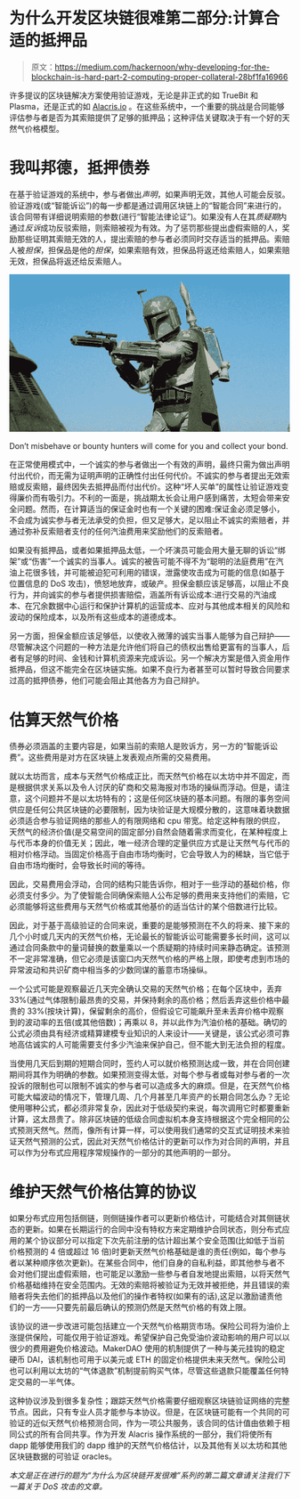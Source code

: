 # 为什么开发区块链很难第二部分:计算合适的抵押品

> 原文：<https://medium.com/hackernoon/why-developing-for-the-blockchain-is-hard-part-2-computing-proper-collateral-28bf1fa16966>

许多提议的区块链解决方案使用验证游戏，无论是非正式的如 TrueBit 和 Plasma，还是正式的如 [Alacris.io](https://alacris.io/) 。在这些系统中，一个重要的挑战是合同能够评估参与者是否为其索赔提供了足够的抵押品；这种评估关键取决于有一个好的天然气价格模型。

# 我叫邦德，抵押债券

在基于验证游戏的系统中，参与者做出*声明*，如果声明无效，其他人可能会反驳。验证游戏(或“智能诉讼”)的每一步都是通过调用区块链上的“智能合同”来进行的，该合同带有详细说明索赔的参数(进行“智能法律论证”)。如果没有人在其*质疑期*内通过*反诉*成功反驳索赔，则索赔被视为有效。为了惩罚那些提出虚假索赔的人，奖励那些证明其索赔无效的人，提出索赔的参与者必须同时交存适当的抵押品。索赔人被*担保*，担保品是他的*担保*，如果索赔有效，担保品将返还给索赔人，如果索赔无效，担保品将返还给反索赔人。

![](img/d7034e3277c48e2638c345c49c34afa4.png)

Don’t misbehave or bounty hunters will come for you and collect your bond.

在正常使用模式中，一个诚实的参与者做出一个有效的声明，最终只需为做出声明付出代价，而无需为证明声明的正确性付出任何代价。不诚实的参与者提出无效索赔或反索赔，最终因失去抵押品而付出代价。这种“坏人买单”的属性让验证游戏变得廉价而有吸引力。不利的一面是，挑战期太长会让用户感到痛苦，太短会带来安全问题。然而，在计算适当的保证金时也有一个关键的困难:保证金必须足够小，不会成为诚实参与者无法承受的负担，但又足够大，足以阻止不诚实的索赔者，并通过弥补反索赔者支付的任何汽油费用来奖励他们的反索赔者。

如果没有抵押品，或者如果抵押品太低，一个坏演员可能会用大量无聊的诉讼“绑架”或“伤害”一个诚实的当事人。诚实的被告可能不得不为“聪明的法庭费用”在汽油上花很多钱，并可能被迫犯可利用的错误，泄露使攻击成为可能的信息(如基于位置信息的 DoS 攻击)，愤怒地放弃，或破产。担保金额应该足够高，以阻止不良行为，并向诚实的参与者提供损害赔偿，涵盖所有诉讼成本:进行交易的汽油成本、在冗余数据中心运行和保护计算机的运营成本、应对与其他成本相关的风险和波动的保险成本，以及所有这些成本的道德成本。

另一方面，担保金额应该足够低，以使收入微薄的诚实当事人能够为自己辩护——尽管解决这个问题的一种方法是允许他们将自己的债权出售给更富有的当事人，后者有足够的时间、金钱和计算机资源来完成诉讼。另一个解决方案是借入资金用作抵押品，但这不能完全在区块链实施。如果不良行为者甚至可以暂时导致合同要求过高的抵押债券，他们可能会阻止其他各方为自己辩护。

# 估算天然气价格

债券必须涵盖的主要内容是，如果当前的索赔人是败诉方，另一方的“智能诉讼费”。这些费用是对方在区块链上发表观点所需的交易费用。

就以太坊而言，成本与天然气价格成正比，而天然气价格在以太坊中并不固定，而是根据供求关系以及令人讨厌的矿商和交易海报对市场的操纵而浮动。但是，请注意，这个问题并不是以太坊特有的；这是任何区块链的基本问题。有限的事务空间供应是任何公共区块链的必要限制，因为块验证是大规模分散的，这意味着块数据必须适合参与验证网络的那些人的有限网络和 cpu 带宽。给定这种有限的供应，天然气的经济价值(是交易空间的固定部分)自然会随着需求而变化，在某种程度上与代币本身的价值无关；因此，唯一经济合理的定量供应方式是让天然气与代币的相对价格浮动。当固定价格高于自由市场均衡时，它会导致人为的稀缺，当它低于自由市场均衡时，会导致长时间的等待。

因此，交易费用会浮动，合同的结构只能告诉你，相对于一些浮动的基础价格，你必须支付多少。为了使智能合同确保索赔人公布足够的费用来支持他们的索赔，它必须能够将这些费用与天然气价格或其他基价的适当估计的某个倍数进行比较。

因此，对于基于高级验证的合同来说，重要的是能够预测在不久的将来、接下来的几个小时或几天内的天然气价格，无论最长的智能诉讼可能需要多长时间，这可以通过合同条款中的量词替换的数量乘以一个质疑期的持续时间来静态确定。该预测不一定非常准确，但它必须是该窗口内天然气价格的严格上限，即使考虑到市场的异常波动和共识矿商中相当多的少数同谋的蓄意市场操纵。

一个公式可能是观察最近几天完全确认交易的天然气价格；在每个区块中，丢弃 33%(通过气体限制)最昂贵的交易，并保持剩余的高价格；然后丢弃这些价格中最贵的 33%(按块计算)，保留剩余的高价，但假设它可能飙升至未丢弃价格中观察到的波动率的五倍(或其他倍数)；再乘以 8，并以此作为汽油价格的基础。确切的公式必须由具有经济或精算建模专业知识的人来设计——关键是，该公式必须可靠地高估诚实的人可能需要支付多少汽油来保护自己，但不能大到无法负担的程度。

当使用几天后到期的短期合同时，签约人可以就价格预测达成一致，并在合同创建期间将其作为明确的参数。如果预测变得太低，对每个参与者或每对参与者的一次投诉的限制也可以限制不诚实的参与者可以造成多大的麻烦。但是，在天然气价格可能大幅波动的情况下，管理几周、几个月甚至几年资产的长期合同怎么办？无论使用哪种公式，都必须非常复杂，因此对于低级契约来说，每次调用它时都要重新计算，这太昂贵了。除非区块链的低级合同虚拟机本身支持根据这个完全相同的公式预测天然气。然而，像所有计算一样，可以使用我们通常的交互式证明技术来验证天然气预测的公式，因此对天然气价格估计的更新可以作为对合同的声明，并且可以作为分布式应用程序常规操作的一部分的其他声明的一部分。

# 维护天然气价格估算的协议

如果分布式应用包括侧链，则侧链操作者可以更新价格估计，可能结合对其侧链状态的更新。如果在长期运行的合同中没有特权方来定期维护合同状态，则分布式应用的某个协议部分可以指定下次先前注册的估计超出某个安全范围(比如低于当前价格预测的 4 倍或超过 16 倍)时更新天然气价格基础是谁的责任(例如，每个参与者以某种顺序依次更新)。在某些合同中，他们自身的自私利益，即其他参与者不会对他们提出虚假索赔，也可能足以激励一些参与者自发地提出索赔，以将天然气价格基础维持在安全范围内。无效的索赔将被验证为无效并被拒绝，并且错误的索赔者将失去他们的抵押品以及他们的操作者特权(如果有的话),这足以激励谴责他们的一方——只要先前最后确认的预测仍然是天然气价格的有效上限。

该协议的进一步改进可能包括建立一个天然气价格期货市场。保险公司将为油价上涨提供保险，可能仅用于验证游戏。希望保护自己免受油价波动影响的用户可以以很少的费用避免价格波动。MakerDAO 使用的机制提供了一种与美元挂钩的稳定硬币 DAI，该机制也可用于以美元或 ETH 的固定价格提供未来天然气。保险公司也可以利用以太坊的“气体退款”机制提前购买气体，尽管这些退款只能覆盖任何特定交易的一半气体。

这种协议涉及到很多复杂性；跟踪天然气价格需要仔细观察区块链验证网络的完整节点。因此，只有专业人员才能参与本协议。但是，在区块链可能有一个共同的可验证的近似天然气价格预测合同，作为一项公共服务，该合同的估计值由依赖于相同公式的所有合同共享。作为开发 Alacris 操作系统的一部分，我们将使所有 dapp 能够使用我们的 dapp 维护的天然气价格估计，以及其他有关以太坊和其他区块链数据的可验证 oracles。

*本文是正在进行的题为“为什么为区块链开发很难”系列的第二篇文章请关注我们下一篇关于 DoS 攻击的文章。*